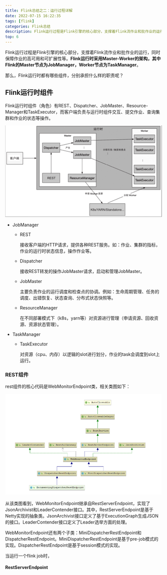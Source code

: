 ```yaml
---
title: Flink总结之二：运行过程详解
date: 2022-07-15 16:22:35
tags: [flink]
categories: Flink总结
description: Flink运行过程是Flink引擎的核心部分，支撑着Flink流作业和批作业的运行，同时保障作业的高可用和可扩展性等。Flink运行时采用Master-Worker的架构，其中Flink的Master节点为JobManager，Worker节点为TaskManager。
top: 6
---
```


Flink运行过程是Flink引擎的核心部分，支撑着Flink流作业和批作业的运行，同时保障作业的高可用和可扩展性等。**Flink运行时采用Master-Worker的架构，其中Flink的Master节点为JobManager，Worker节点为TaskManager**。

那么，Flink运行时都有哪些组件，分别承担什么样的职责呢？

## Flink运行时组件

Flink运行时组件（角色）有REST、Dispatcher、JobMaster、Resource-Manager和TaskExecutor，而客户端负责与运行时组件交互、提交作业、查询集群和作业的状态等操作。

![](../../images/flink/20220719105119.png)



- JobManager

  - REST

    接收客户端的HTTP请求，提供各种REST服务。如：作业、集群的指标，作业的运行时状态信息，操作作业等。

  - Dispatcher

    接收REST转发的操作JobMaster请求，启动和管理JobMaster。

  - JobMaster

    主要负责作业的运行调度和检查点的协调。例如：生命周期管理、任务的调度、出错恢复、状态查询、分布式状态快照等。

  - ResourceManager

    在不同部署模式下（k8s，yarn等）对资源进行管理（申请资源、回收资源、资源状态管理）。

- TaskManager

  - TaskExecutor

    对资源（cpu、内存）以逻辑的slot进行划分，作业的task会调度到slot上运行。



### REST组件

rest组件的核心代码是WebMonitorEndpoint类，相关类图如下：

![](../../images/flink/20220719173110.png)

从该类图看到，WebMonitorEndpoint继承自RestServerEndpoint，实现了JsonArchivist和LeaderContender接口。其中，RestServerEndpoint是基于Netty实现的抽象类。JsonArchivist接口定义了基于ExecutionGraph生成JSON的接口。LeaderContender接口定义了Leader选举方面的处理。



WebMonitorEndpoint还有两个子类：MiniDispatcherRestEndpoint和DispatcherRestEndpoint。MiniDispatcherRestEndpoint是基于pre-job模式的实现。DispatcherRestEndpoint是基于session模式的实现。



当运行一个flink job时，

#### RestServerEndpoint



